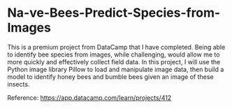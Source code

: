 # Na-ve-Bees-Predict-Species-from-Images
 
This is a premium project from DataCamp that I have completed. Being able to identify bee species from images, while challenging, would allow me to more quickly and effectively collect field data. In this project, I will use the Python image library Pillow to load and manipulate image data, then build a model to identify honey bees and bumble bees given an image of these insects.

Reference: https://app.datacamp.com/learn/projects/412

